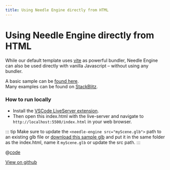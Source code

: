 ```yaml
---
title: Using Needle Engine directly from HTML
---
```


# Using Needle Engine directly from HTML

While our default template uses [vite](https://vitejs.dev) as powerful bundler, Needle Engine can also be used directly with vanilla Javascript – without using any bundler.  

A basic sample can be [found here](https://engine.needle.tools/samples/vanillajs/).  
Many examples can be found on [StackBlitz](https://stackblitz.com/@marwie/collections/needle-engine).  

### How to run locally
- Install the [VSCode LiveServer extension](https://marketplace.visualstudio.com/items?itemName=ritwickdey.LiveServer).  
- Then open this index.html with the live-server and navigate to ``http://localhost:5500/index.html`` in your web browser.

::: tip
Make sure to update the ``<needle-engine src="myScene.glb">`` path to an existing glb file 
or [download this sample glb](https://github.com/needle-tools/needle-engine-samples/raw/main/vanilla/myScene.glb) and put it in the same folder as the index.html, name it ``myScene.glb`` or update the src path.
:::

@[code](@code/basic-html.html) 


[View on github](https://github.com/needle-tools/needle-engine-samples/tree/main/vanilla)